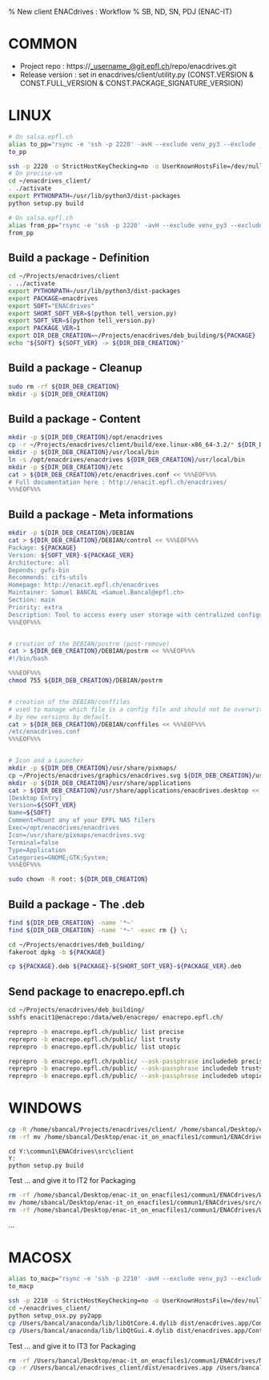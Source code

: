 % New client ENACdrives : Workflow
% SB, ND, SN, PDJ (ENAC-IT)


COMMON
======

* Project repo : https://_username_@git.epfl.ch/repo/enacdrives.git
* Release version : set in enacdrives/client/utility.py (CONST.VERSION & CONST.FULL_VERSION & CONST.PACKAGE_SIGNATURE_VERSION)


LINUX
=====

~~~ bash
# On salsa.epfl.ch
alias to_pp="rsync -e 'ssh -p 2220' -avH --exclude venv_py3 --exclude __pycache__  ~/Projects/enacdrives/client/ bancal@localhost:enacdrives_client/"
to_pp
~~~

~~~ bash
ssh -p 2220 -o StrictHostKeyChecking=no -o UserKnownHostsFile=/dev/null bancal@localhost
# On precise-vm
cd ~/enacdrives_client/
. ./activate 
export PYTHONPATH=/usr/lib/python3/dist-packages
python setup.py build
~~~

~~~ bash
# On salsa.epfl.ch
alias from_pp="rsync -e 'ssh -p 2220' -avH --exclude venv_py3 --exclude __pycache__ bancal@localhost:enacdrives_client/build/exe.linux-x86_64-3.2/ ~/Projects/enacdrives/client/build/exe.linux-x86_64-3.2/"
from_pp
~~~

Build a package - Definition
----------------------------

~~~ bash
cd ~/Projects/enacdrives/client
. ../activate
export PYTHONPATH=/usr/lib/python3/dist-packages
export PACKAGE=enacdrives
export SOFT="ENACdrives"
export SHORT_SOFT_VER=$(python tell_version.py)
export SOFT_VER=$(python tell_version.py)
export PACKAGE_VER=1
export DIR_DEB_CREATION=~/Projects/enacdrives/deb_building/${PACKAGE}
echo "${SOFT} ${SOFT_VER} -> ${DIR_DEB_CREATION}"
~~~

Build a package - Cleanup
-------------------------

~~~ bash
sudo rm -rf ${DIR_DEB_CREATION}
mkdir -p ${DIR_DEB_CREATION}
~~~


Build a package - Content
-------------------------

~~~ bash
mkdir -p ${DIR_DEB_CREATION}/opt/enacdrives
cp -r ~/Projects/enacdrives/client/build/exe.linux-x86_64-3.2/* ${DIR_DEB_CREATION}/opt/enacdrives/
mkdir -p ${DIR_DEB_CREATION}/usr/local/bin
ln -s /opt/enacdrives/enacdrives ${DIR_DEB_CREATION}/usr/local/bin
mkdir -p ${DIR_DEB_CREATION}/etc
cat > ${DIR_DEB_CREATION}/etc/enacdrives.conf << %%%EOF%%%
# Full documentation here : http://enacit.epfl.ch/enacdrives/
%%%EOF%%%
~~~


Build a package - Meta informations
-----------------------------------

~~~ bash
mkdir -p ${DIR_DEB_CREATION}/DEBIAN
cat > ${DIR_DEB_CREATION}/DEBIAN/control << %%%EOF%%%
Package: ${PACKAGE}
Version: ${SOFT_VER}-${PACKAGE_VER}
Architecture: all
Depends: gvfs-bin
Recommends: cifs-utils
Homepage: http://enacit.epfl.ch/enacdrives
Maintainer: Samuel BANCAL <Samuel.Bancal@epfl.ch>
Section: main
Priority: extra
Description: Tool to access every user storage with centralized configuration.
%%%EOF%%%


# creation of the DEBIAN/postrm (post-remove)
cat > ${DIR_DEB_CREATION}/DEBIAN/postrm << %%%EOF%%%
#!/bin/bash

%%%EOF%%%
chmod 755 ${DIR_DEB_CREATION}/DEBIAN/postrm


# creation of the DEBIAN/conffiles
# used to manage which file is a config file and should not be overwriten
# by new versions by default.
cat > ${DIR_DEB_CREATION}/DEBIAN/conffiles << %%%EOF%%%
/etc/enacdrives.conf
%%%EOF%%%


# Icon and a Launcher
mkdir -p ${DIR_DEB_CREATION}/usr/share/pixmaps/
cp ~/Projects/enacdrives/graphics/enacdrives.svg ${DIR_DEB_CREATION}/usr/share/pixmaps/
mkdir -p ${DIR_DEB_CREATION}/usr/share/applications
cat > ${DIR_DEB_CREATION}/usr/share/applications/enacdrives.desktop << %%%EOF%%%
[Desktop Entry]
Version=${SOFT_VER}
Name=${SOFT}
Comment=Mount any of your EPFL NAS filers
Exec=/opt/enacdrives/enacdrives
Icon=/usr/share/pixmaps/enacdrives.svg
Terminal=false
Type=Application
Categories=GNOME;GTK;System;
%%%EOF%%%

sudo chown -R root: ${DIR_DEB_CREATION}
~~~


Build a package - The .deb
--------------------------

~~~ bash
find ${DIR_DEB_CREATION} -name '*~'
find ${DIR_DEB_CREATION} -name '*~' -exec rm {} \;

cd ~/Projects/enacdrives/deb_building/
fakeroot dpkg -b ${PACKAGE}

cp ${PACKAGE}.deb ${PACKAGE}-${SHORT_SOFT_VER}-${PACKAGE_VER}.deb
~~~


Send package to enacrepo.epfl.ch
--------------------------------

~~~ bash
cd ~/Projects/enacdrives/deb_building/
sshfs enacit1@enacrepo:/data/web/enacrepo/ enacrepo.epfl.ch/

reprepro -b enacrepo.epfl.ch/public/ list precise
reprepro -b enacrepo.epfl.ch/public/ list trusty
reprepro -b enacrepo.epfl.ch/public/ list utopic

reprepro -b enacrepo.epfl.ch/public/ --ask-passphrase includedeb precise enacdrives.deb
reprepro -b enacrepo.epfl.ch/public/ --ask-passphrase includedeb trusty enacdrives.deb
reprepro -b enacrepo.epfl.ch/public/ --ask-passphrase includedeb utopic enacdrives.deb
~~~


WINDOWS
=======

<SB>

~~~ bash
cp -R /home/sbancal/Projects/enacdrives/client/ /home/sbancal/Desktop/enac-it_on_enacfiles1/commun1/ENACdrives/src/
rm -rf mv /home/sbancal/Desktop/enac-it_on_enacfiles1/commun1/ENACdrives/src/client/build/exe.win32-3.4
~~~

~~~
cd Y:\commun1\ENACdrives\src\client
Y:
python setup.py build
~~~

Test ... and give it to IT2 for Packaging

~~~ bash
rm -rf /home/sbancal/Desktop/enac-it_on_enacfiles1/commun1/ENACdrives/Windows/built
mv /home/sbancal/Desktop/enac-it_on_enacfiles1/commun1/ENACdrives/src/client/build/exe.win32-3.4 /home/sbancal/Desktop/enac-it_on_enacfiles1/commun1/ENACdrives/Windows/built
rm -rf /home/sbancal/Desktop/enac-it_on_enacfiles1/commun1/ENACdrives/Windows/built/enacdrives.conf /home/sbancal/Desktop/enac-it_on_enacfiles1/commun1/ENACdrives/Windows/built/enacdrives.cache
~~~

<ND>
...



MACOSX
======

~~~ bash
alias to_macp="rsync -e 'ssh -p 2210' -avH --exclude venv_py3 --exclude __pycache__  ~/Projects/enacdrives/client/ bancal@localhost:enacdrives_client/"
to_macp
~~~

~~~ bash
ssh -p 2210 -o StrictHostKeyChecking=no -o UserKnownHostsFile=/dev/null bancal@localhost
cd ~/enacdrives_client/
python setup_osx.py py2app
cp /Users/bancal/anaconda/lib/libQtCore.4.dylib dist/enacdrives.app/Contents/Resources/lib/
cp /Users/bancal/anaconda/lib/libQtGui.4.dylib dist/enacdrives.app/Contents/Resources/lib/
~~~

Test ... and give it to IT3 for Packaging

~~~ bash
rm -rf /Users/bancal/Desktop/enac-it_on_enacfiles1/commun1/ENACdrives/MacOSX/enacdrives.app
cp -r /Users/bancal/enacdrives_client/dist/enacdrives.app /Users/bancal/Desktop/enac-it_on_enacfiles1/commun1/ENACdrives/MacOSX/
~~~
